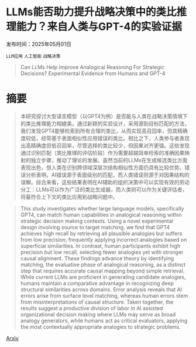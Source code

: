# LLMs能否助力提升战略决策中的类比推理能力？来自人类与GPT-4的实验证据

发布时间：2025年05月01日

`LLM应用` `人工智能` `战略决策`

> Can LLMs Help Improve Analogical Reasoning For Strategic Decisions? Experimental Evidence from Humans and GPT-4

# 摘要

> 本研究探讨大型语言模型（以GPT4为例）是否能与人类在战略决策情境下的类比推理能力相媲美。通过新颖的实验设计，采用源到目标匹配的方法，我们发现GPT4能够检索到所有合理的类比，从而实现高召回率，但其精确度较低，经常基于表面相似性应用错误的类比。相比之下，人类参与者表现出高精确度但低召回率，尽管选择的类比较少，但因果对齐更强。这些发现通过识别匹配（类比推理的评估阶段）作为需要超越简单检索的准确因果映射的独立步骤，推动了理论的发展。虽然当前的LLMs在生成候选类比方面表现出色，但人类在识别跨领域深层次结构相似性方面仍具有比较优势。错误分析表明，AI错误源于表面级别的匹配，而人类错误则源于对因果结构的误解。综合来看，这些结果表明在AI辅助的组织决策中可以实现有效的劳动分工：LLMs可以作为广泛的类比生成器，而人类则可以作为关键评估者，将最符合上下文的类比应用到战略问题中。

> This study investigates whether large language models, specifically GPT4, can match human capabilities in analogical reasoning within strategic decision making contexts. Using a novel experimental design involving source to target matching, we find that GPT4 achieves high recall by retrieving all plausible analogies but suffers from low precision, frequently applying incorrect analogies based on superficial similarities. In contrast, human participants exhibit high precision but low recall, selecting fewer analogies yet with stronger causal alignment. These findings advance theory by identifying matching, the evaluative phase of analogical reasoning, as a distinct step that requires accurate causal mapping beyond simple retrieval. While current LLMs are proficient in generating candidate analogies, humans maintain a comparative advantage in recognizing deep structural similarities across domains. Error analysis reveals that AI errors arise from surface level matching, whereas human errors stem from misinterpretations of causal structure. Taken together, the results suggest a productive division of labor in AI assisted organizational decision making where LLMs may serve as broad analogy generators, while humans act as critical evaluators, applying the most contextually appropriate analogies to strategic problems.

[Arxiv](https://arxiv.org/abs/2505.00603)